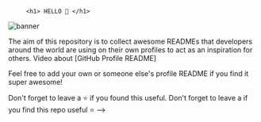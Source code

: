          <h1> HELLO 👋 </h1>
 

![banner](https://cdn.shopify.com/s/files/1/1532/5313/products/Free_Welcome_Sign_insert_large.jpg?v=1503091963)

The aim of this repository is to collect awesome READMEs that developers around the world are using on their own profiles to act as an inspiration for others.
Video about [GitHub Profile README]

Feel free to add your own or someone else's profile README if you find it super awesome! 

Don't forget to leave a ⭐ if you found this useful.
Don't forget to leave a if you find this repo useful ⭐
-->
